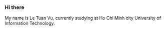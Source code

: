 ### Hi there 

My name is Le Tuan Vu, currently studying at Ho Chi Minh city University of Information Technology.
